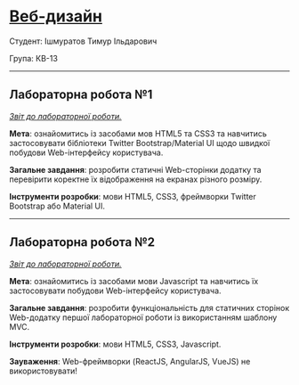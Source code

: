 # <ins>Веб-дизайн</ins>

Студент: Ішмуратов Тимур Ільдарович

Група: КВ-13

---

## Лабораторна робота №1
[*Звіт до лабораторної роботи.*](https://docs.google.com/document/d/1J5iaY9fbCqjBkzP2IPHokR8VsehBKXYwSkZlMe-4TtQ/edit?usp=sharing "Лабораторна робота №1")

**Мета**: ознайомитись із засобами мов HTML5 та CSS3 та навчитись застосовувати бібліотеки Twitter Bootstrap/Material UI щодо швидкої побудови Web-інтерфейсу користувача.

**Загальне завдання**: розробити статичні Web-сторінки додатку та перевірити коректне їх відображення на екранах різного розміру.

**Інструменти розробки**: мови HTML5, CSS3, фреймворки Twitter Bootstrap або Material UI.

---

## Лабораторна робота №2
[*Звіт до лабораторної роботи.*](https://docs.google.com/document/d/11-SniNHZXhWOOnZxg5VdDnHjjgE-IuLuuhWtdr3tDkY/edit?usp=sharing "Лабораторна робота №2")

**Мета**: ознайомитись із засобами мови Javascript та навчитись їх застосовувати побудови Web-інтерфейсу користувача.

**Загальне завдання**: розробити функціональність для статичних сторінок Web-додатку першої лабораторної роботи із використанням шаблону MVC.

**Інструменти розробки**: мови HTML5, CSS3, Javascript.

**Зауваження**: Web-фреймворки (ReactJS, AngularJS, VueJS) не використовувати!
